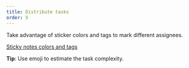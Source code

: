 ```yaml
---
title: Distribute tasks
order: 5
---
```


Take advantage of sticker colors and tags to mark different assignees.

[Sticky notes colors and tags](howTo:sticky-note-colors-and-tags)

**Tip**: Use emoji to estimate the task complexity.

